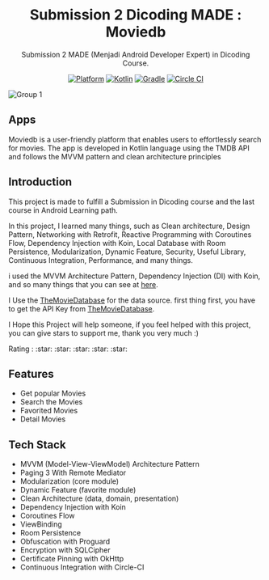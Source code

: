 <h1 align="center">
  Submission 2 Dicoding MADE : Moviedb
</h1>
<p align="center">
  Submission 2 MADE (Menjadi Android Developer Expert) in Dicoding Course.
</p>
<p align="center">
  <a href="http://developer.android.com/index.html"><img alt="Platform" src="https://img.shields.io/badge/platform-Android-green.svg"></a>
  <a href="http://kotlinlang.org"><img alt="Kotlin" src="https://img.shields.io/badge/kotlin-1.9.0-blue.svg"></a>
  <a href="https://developer.android.com/studio/releases/gradle-plugin"><img alt="Gradle" src="https://img.shields.io/badge/gradle-8.4.1-yellow.svg"></a>
  <a href="https://github.com/agungdwi/SubmissionMADE2/"><img alt="Circle CI" src="https://circleci.com/gh/agungdwi/SubmissionMADE2.svg?style=shield"></a>
</p>

![Group 1](https://github.com/agungdwi/SubmissionMADE2/assets/89433301/0e508877-1e7b-444d-86cf-44c8aa0dc49e)
## Apps
Moviedb is a user-friendly platform that enables users to effortlessly search for movies. The app is developed in Kotlin language using the TMDB API and follows the MVVM pattern and clean architecture principles

## Introduction

This project is made to fulfill a Submission in Dicoding course and the last course in Android Learning path.

In this project, I learned many things, such as Clean architecture, Design Pattern, Networking with Retrofit, Reactive Programming with Coroutines Flow, Dependency Injection with Koin, Local Database with Room Persistence, Modularization, Dynamic Feature, Security, Useful Library, Continuous Integration, Performance, and many things.

i used the MVVM Architecture Pattern, Dependency Injection (DI) with Koin, and so many things that you can see at [here](#tech-stack).

I Use the [TheMovieDatabase](https://www.themoviedb.org/) for the data source. first thing first, you have to get the API Key from [TheMovieDatabase](https://www.themoviedb.org/).

I Hope this Project will help someone, if you feel helped with this project, you can give stars to support me, thank you very much :)

<p>Rating : :star: :star: :star: :star: :star:</p>

## Features
- Get popular Movies 
- Search the Movies 
- Favorited Movies
- Detail Movies

## Tech Stack
- MVVM (Model-View-ViewModel) Architecture Pattern
- Paging 3 With Remote Mediator
- Modularization (core module)
- Dynamic Feature (favorite module)
- Clean Architecture (data, domain, presentation)
- Dependency Injection with Koin
- Coroutines Flow
- ViewBinding
- Room Persistence
- Obfuscation with Proguard
- Encryption with SQLCipher
- Certificate Pinning with OkHttp
- Continuous Integration with Circle-CI



